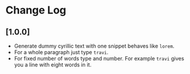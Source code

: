 # Change Log

## [1.0.0]
- Generate dummy cyrillic text with one snippet behaves like `lorem`.
- For a whole paragraph just type `travi`.
- For fixed number of words type and number. For example `travi` gives you a line with eight words in it.